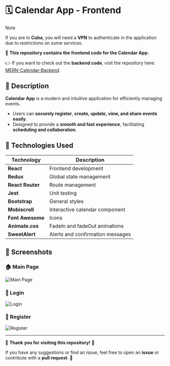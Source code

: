 # 🗓️ Calendar App - Frontend

>[!NOTE]
>If you are in **Cuba**, you will need a **VPN** to authenticate in the application due to restrictions on some services.

🚀 **This repository contains the frontend code for the Calendar App.**

👉 If you want to check out the **backend code**, visit the repository here: [MERN-Calendar-Backend](https://github.com/T0N1-Dev/MERN-Calendar-Backend).

## 📌 Description
**Calendar App** is a modern and intuitive application for efficiently managing events.

- Users can **securely register**, **create, update, view, and share events easily**.
- Designed to provide a **smooth and fast experience**, facilitating **scheduling and collaboration**.

## 🚀 Technologies Used

| Technology      | Description |
|----------------|------------|
| **React**      | Frontend development |
| **Redux**      | Global state management |
| **React Router** | Route management |
| **Jest**       | Unit testing |
| **Bootstrap**  | General styles |
| **Mobiscroll** | Interactive calendar component |
| **Font Awesome** | Icons |
| **Animate.css** | FadeIn and fadeOut animations |
| **SweetAlert** | Alerts and confirmation messages |

## 📸 Screenshots

### 🏠 Main Page
![Main Page](https://res.cloudinary.com/dmfs1od9n/image/upload/v1740682204/CalendarApp_-_Principal_Page_ixk6x2.png)

### 🔑 Login
![Login](https://res.cloudinary.com/dmfs1od9n/image/upload/v1740685353/CalendarApp_-Login_ft0oyu.png)

### 📝 Register
![Register](https://res.cloudinary.com/dmfs1od9n/image/upload/v1740685352/CalendarApp_-Register_xigwln.png)

---

📌 **Thank you for visiting this repository!** 🚀

If you have any suggestions or find an issue, feel free to open an **issue** or contribute with a **pull request**. 🙌
